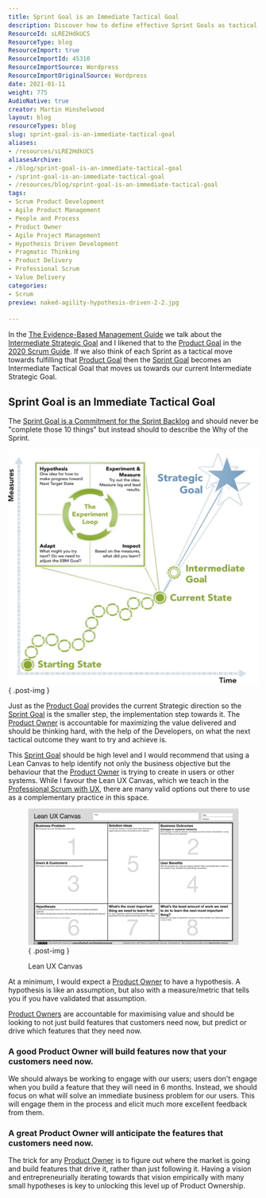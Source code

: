 ```yaml
---
title: Sprint Goal is an Immediate Tactical Goal
description: Discover how to define effective Sprint Goals as tactical steps towards your Product Goal, enhancing value delivery and user engagement in Agile projects.
ResourceId: sLRE2HdkUCS
ResourceType: blog
ResourceImport: true
ResourceImportId: 45310
ResourceImportSource: Wordpress
ResourceImportOriginalSource: Wordpress
date: 2021-01-11
weight: 775
AudioNative: true
creator: Martin Hinshelwood
layout: blog
resourceTypes: blog
slug: sprint-goal-is-an-immediate-tactical-goal
aliases:
- /resources/sLRE2HdkUCS
aliasesArchive:
- /blog/sprint-goal-is-an-immediate-tactical-goal
- /sprint-goal-is-an-immediate-tactical-goal
- /resources/blog/sprint-goal-is-an-immediate-tactical-goal
tags:
- Scrum Product Development
- Agile Product Management
- People and Process
- Product Owner
- Agile Project Management
- Hypothesis Driven Development
- Pragmatic Thinking
- Product Delivery
- Professional Scrum
- Value Delivery
categories:
- Scrum
preview: naked-agility-hypothesis-driven-2-2.jpg

---
```

In the [The Evidence-Based Management Guide](https://nkdagility.com/the-evidence-based-management-guide-measuring-value-to-enable-improvement-and-agility/) we talk about the [Intermediate Strategic Goal](https://nkdagility.com/blog/product-goal-is-an-intermediate-strategic-goal/) and I likened that to the [Product Goal](https://nkdagility.com/the-2020-scrum-guide/#commitment-product-goal) in the [2020 Scrum Guide](https://nkdagility.com/the-2020-scrum-guide). If we also think of each Sprint as a tactical move towards fulfilling that [Product Goal](https://nkdagility.com/the-2020-scrum-guide/#commitment-product-goal) then the [Sprint Goal](https://nkdagility.com/the-2020-scrum-guide/#commitment-sprint-goal) becomes an Intermediate Tactical Goal that moves us towards our current Intermediate Strategic Goal.

## Sprint Goal is an Immediate Tactical Goal

The [Sprint Goal is a Commitment for the Sprint Backlog](https://nkdagility.com/the-2020-scrum-guide/#commitment-sprint-goal) and should never be "complete those 10 things" but instead should to describe the Why of the Sprint.

![](images/naked-agility-hypothesis-driven-2-2.jpg)
{ .post-img }

Just as the [Product Goal](https://nkdagility.com/the-2020-scrum-guide/#commitment-product-goal) provides the current Strategic direction so the [Sprint Goal](https://nkdagility.com/the-2020-scrum-guide/#commitment-sprint-goal) is the smaller step, the implementation step towards it. The [Product Owner](https://nkdagility.com/the-2020-scrum-guide/#product-owner) is accountable for maximizing the value delivered and should be thinking hard, with the help of the Developers, on what the next tactical outcome they want to try and achieve is.

This [Sprint Goal](https://nkdagility.com/the-2020-scrum-guide/#commitment-sprint-goal) should be high level and I would recommend that using a Lean Canvas to help identify not only the business objective but the behaviour that the [Product Owner](https://nkdagility.com/the-2020-scrum-guide/#product-owner) is trying to create in users or other systems. While I favour the Lean UX Canvas, which we teach in the [Professional Scrum with UX](https://nkdagility.com/training/courses/professional-scrum-with-user-experience-psu-training/), there are many valid options out there to use as a complementary practice in this space.

<figure>

![](images/leanux_canvas_v46593735154886584675-1-1.png)
{ .post-img }

<figcaption>

Lean UX Canvas

</figcaption>

</figure>

At a minimum, I would expect a [Product Owner](https://nkdagility.com/the-2020-scrum-guide/#product-owner) to have a hypothesis. A hypothesis is like an assumption, but also with a measure/metric that tells you if you have validated that assumption.

[Product Owners](https://nkdagility.com/the-2020-scrum-guide/#product-owner) are accountable for maximising value and should be looking to not just build features that customers need now, but predict or drive which features that they need now.

### A good Product Owner will build features now that your customers need now.

We should always be working to engage with our users; users don't engage when you build a feature that they will need in 6 months. Instead, we should focus on what will solve an immediate business problem for our users. This will engage them in the process and elicit much more excellent feedback from them.

### A great Product Owner will anticipate the features that customers need now.

The trick for any [Product Owner](https://nkdagility.com/the-2020-scrum-guide/#product-owner) is to figure out where the market is going and build features that drive it, rather than just following it. Having a vision and entrepreneurially iterating towards that vision empirically with many small hypotheses is key to unlocking this level up of Product Ownership.
